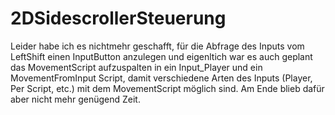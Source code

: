# 2DSidescrollerSteuerung
Leider habe ich es nichtmehr geschafft, für die Abfrage des Inputs vom LeftShift einen InputButton anzulegen und eigenltich war es auch geplant das MovementScript aufzuspalten in ein Input_Player und ein MovementFromInput Script, damit verschiedene Arten des Inputs (Player, Per Script, etc.) mit dem MovementScript möglich sind. Am Ende blieb dafür aber nicht mehr genügend Zeit. 
